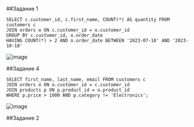 ##Задание 1

```
SELECT c.customer_id, c.first_name, COUNT(*) AS quantity FROM customers c
JOIN orders o ON c.customer_id = o.customer_id
GROUP BY c.customer_id, o.order_date
HAVING COUNT(*) > 2 AND o.order_date BETWEEN '2023-07-18' AND '2023-10-18'
```

![image](https://github.com/MelnikovMatveu/db_practice/assets/145557573/21f6dae9-e2a6-40ae-be1c-a6078c817f74)


##Задание 4

```
SELECT first_name, last_name, email FROM customers c
JOIN orders o ON o.customer_id = c.customer_id
JOIN products p ON p.product_id = o.product_id
WHERE p.price > 1000 AND p.category != 'Electronics';
```

![image](https://github.com/MelnikovMatveu/db_practice/assets/145557573/d2c44bee-a610-4d59-a84b-f9d59bc616dd)


##Задание 2
